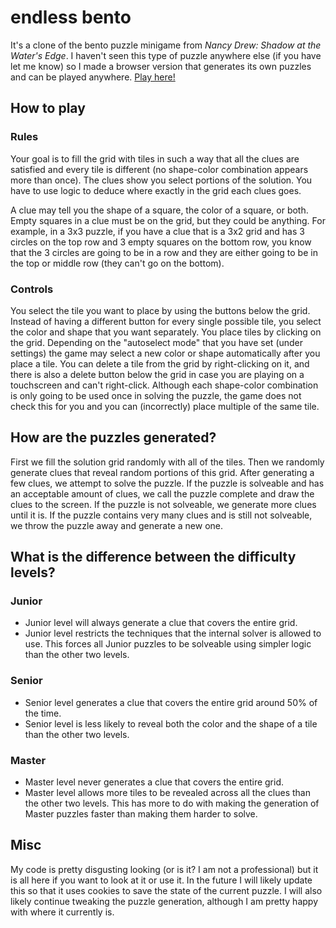 # endless bento
It's a clone of the bento puzzle minigame from *Nancy Drew: Shadow at the Water's Edge*. I haven't seen this type of puzzle anywhere else (if you have let me know) so I made a browser version that generates its own puzzles and can be played anywhere. [Play here!](https://esmane.github.io/endless-bento/)

## How to play
### Rules
Your goal is to fill the grid with tiles in such a way that all the clues are satisfied and every tile is different (no shape-color combination appears more than once). The clues show you select portions of the solution. You have to use logic to deduce where exactly in the grid each clues goes.

A clue may tell you the shape of a square, the color of a square, or both. Empty squares in a clue must be on the grid, but they could be anything.
For example, in a 3x3 puzzle, if you have a clue that is a 3x2 grid and has 3 circles on the top row and 3 empty squares on the bottom row, you know that the 3 circles are going to be in a row and they are either going to be in the top or middle row (they can't go on the bottom).

### Controls
You select the tile you want to place by using the buttons below the grid. Instead of having a different button for every single possible tile, you select the color and shape that you want separately. You place tiles by clicking on the grid. Depending on the "autoselect mode" that you have set (under settings) the game may select a new color or shape automatically after you place a tile. You can delete a tile from the grid by right-clicking on it, and there is also a delete button below the grid in case you are playing on a touchscreen and can't right-click. Although each shape-color combination is only going to be used once in solving the puzzle, the game does not check this for you and you can (incorrectly) place multiple of the same tile.

## How are the puzzles generated?
First we fill the solution grid randomly with all of the tiles. Then we randomly generate clues that reveal random portions of this grid. After generating a few clues, we attempt to solve the puzzle. If the puzzle is solveable and has an acceptable amount of clues, we call the puzzle complete and draw the clues to the screen. If the puzzle is not solveable, we generate more clues until it is. If the puzzle contains very many clues and is still not solveable, we throw the puzzle away and generate a new one.

## What is the difference between the difficulty levels?
### Junior
- Junior level will always generate a clue that covers the entire grid.
- Junior level restricts the techniques that the internal solver is allowed to use. This forces all Junior puzzles to be solveable using simpler logic than the other two levels.

### Senior
- Senior level generates a clue that covers the entire grid around 50% of the time.
- Senior level is less likely to reveal both the color and the shape of a tile than the other two levels.

### Master
- Master level never generates a clue that covers the entire grid.
- Master level allows more tiles to be revealed across all the clues than the other two levels. This has more to do with making the generation of Master puzzles faster than making them harder to solve.

## Misc
My code is pretty disgusting looking (or is it? I am not a professional) but it is all here if you want to look at it or use it. In the future I will likely update this so that it uses cookies to save the state of the current puzzle. I will also likely continue tweaking the puzzle generation, although I am pretty happy with where it currently is.
